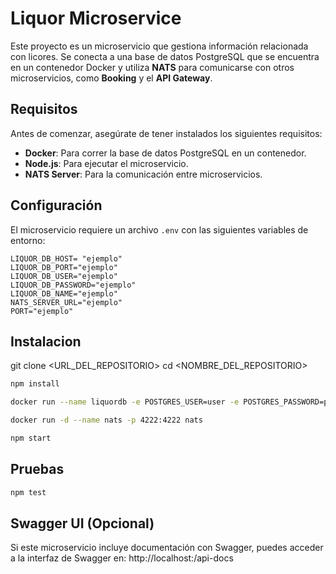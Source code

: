 # Liquor Microservice

Este proyecto es un microservicio que gestiona información relacionada con licores. Se conecta a una base de datos PostgreSQL que se encuentra en un contenedor Docker y utiliza **NATS** para comunicarse con otros microservicios, como **Booking** y el **API Gateway**.

## Requisitos

Antes de comenzar, asegúrate de tener instalados los siguientes requisitos:

- **Docker**: Para correr la base de datos PostgreSQL en un contenedor.
- **Node.js**: Para ejecutar el microservicio.
- **NATS Server**: Para la comunicación entre microservicios.

## Configuración

El microservicio requiere un archivo `.env` con las siguientes variables de entorno:

```env
LIQUOR_DB_HOST= "ejemplo"
LIQUOR_DB_PORT="ejemplo"
LIQUOR_DB_USER="ejemplo"
LIQUOR_DB_PASSWORD="ejemplo"
LIQUOR_DB_NAME="ejemplo"
NATS_SERVER_URL="ejemplo"
PORT="ejemplo"
```

## Instalacion

git clone <URL_DEL_REPOSITORIO>
cd <NOMBRE_DEL_REPOSITORIO>

```bash
npm install

docker run --name liquordb -e POSTGRES_USER=user -e POSTGRES_PASSWORD=password -e POSTGRES_DB=liquordb -p 5433:5432 -d postgres

docker run -d --name nats -p 4222:4222 nats

npm start

```

## Pruebas

```bash
npm test
```

## Swagger UI (Opcional)

Si este microservicio incluye documentación con Swagger, puedes acceder a la interfaz de Swagger en:
http://localhost:<PUERTO>/api-docs
